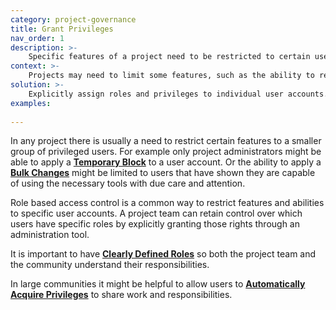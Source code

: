 ```yaml
---
category: project-governance
title: Grant Privileges
nav_order: 1
description: >-
    Specific features of a project need to be restricted to certain users
context: >-
    Projects may need to limit some features, such as the ability to revert changes made by other users, to a smaller set of trusted contributors. 
solution: >-
    Explicitly assign roles and privileges to individual user accounts. 
examples:
    
---
```


In any project there is usually a need to restrict certain features to a smaller group of privileged users. For example only project administrators might be able to apply a **[Temporary Block](/patterns/managing-conflict/temporary-block)** to a user account. Or the ability to apply a **[Bulk Changes](/patterns/workflow/bulk-changes)** might be limited to users that have shown they are capable of using the necessary tools with due care and attention. 

Role based access control is a common way to restrict features and abilities to specific user accounts. A project team can retain control over which users have specific roles by explicitly granting those rights through an administration tool.

It is important to have **[Clearly Defined Roles](/patterns/project-governance/clearly-defined-roles)** so both the project team and the community understand their responsibilities.

In large communities it might be helpful to allow users to **[Automatically Acquire Privileges](/patterns/project-governance/automatically-acquire-privileges)** to share work and responsibilities.